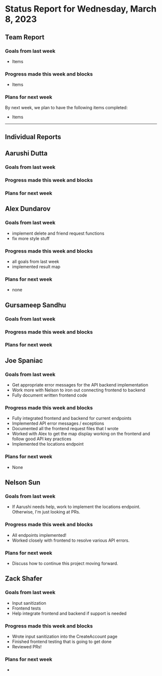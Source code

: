 # Status Report for Wednesday, March 8, 2023

## Team Report

### Goals from last week
- Items

### Progress made this week and blocks
- Items

### Plans for next week
By next week, we plan to have the following items completed:
- Items

---
## Individual Reports

## Aarushi Dutta

### Goals from last week

### Progress made this week and blocks

### Plans for next week

## Alex Dundarov

### Goals from last week
- implement delete and friend request functions
- fix more style stuff

### Progress made this week and blocks
- all goals from last week
- implemented result map

### Plans for next week
- none

## Gursameep Sandhu

### Goals from last week

### Progress made this week and blocks

### Plans for next week

## Joe Spaniac

### Goals from last week
- Get appropriate error messages for the API backend implementation
- Work more with Nelson to iron out connecting frontend to backend
- Fully document written frontend code

### Progress made this week and blocks
- Fully integrated frontend and backend for current endpoints
- Implemented API error messages / exceptions
- Documented all the frontend request files that I wrote
- Worked with Alex to get the map display working on the frontend and follow good API key practices
- Implemented the locations endpoint

### Plans for next week
- None

## Nelson Sun

### Goals from last week
- If Aarushi needs help, work to implement the locations endpoint. Otherwise, I'm just looking
at PRs.

### Progress made this week and blocks
- All endpoints implemented!
- Worked closely with frontend to resolve various API errors.

### Plans for next week
- Discuss how to continue this project moving forward.

## Zack Shafer

### Goals from last week
- Input sanitization
- Frontend tests
- Help integrate frontend and backend if support is needed

### Progress made this week and blocks
- Wrote input sanitization into the CreateAccount page
- Finished frontend testing that is going to get done
- Reviewed PRs!

### Plans for next week
- 
